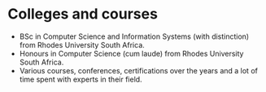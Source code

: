 # Colleges and courses

- BSc in Computer Science and Information Systems (with distinction) from Rhodes University South Africa.
- Honours in Computer Science (cum laude) from Rhodes University South Africa.
- Various courses, conferences, certifications over the years and a lot of time spent with experts in their field. 